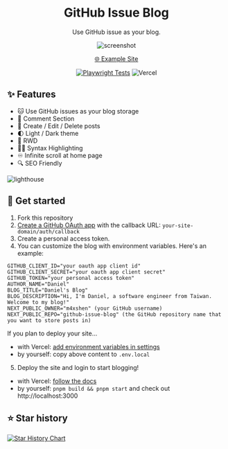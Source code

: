 <div align="center">
  <h1>GitHub Issue Blog</h1>

  Use GitHub issue as your blog.
  
![screenshot](https://github.com/user-attachments/assets/4ec02823-dfd4-41d6-aa24-bc37f303cfd1)


  [🌐 Example Site](https://github-issue-blog.vercel.app)
  
[![Playwright Tests](https://github.com/m4xshen/github-issue-blog/actions/workflows/playwright.yml/badge.svg)](https://github.com/m4xshen/github-issue-blog/actions/workflows/playwright.yml)
![Vercel](https://therealsujitk-vercel-badge.vercel.app/?app=github-issue-blog)


</div>


## ✨ Features

- 🐱 Use GitHub issues as your blog storage
- 💬 Comment Section
- 📝 Create / Edit / Delete posts
- 🌓 Light / Dark theme
- 📱 RWD
- 🧑‍💻 Syntax Highlighting
- ♾️ Infinite scroll at home page
- 🔍 SEO Friendly

![lighthouse](https://github.com/m4xshen/github-issues-blog/assets/74842863/84c19d65-90f4-45e3-8100-ef81b60ad089)

## 🚀 Get started

1. Fork this repository
2. [Create a GitHub OAuth app](https://docs.github.com/en/apps/oauth-apps/building-oauth-apps/creating-an-oauth-app) with the callback URL: `your-site-domain/auth/callback`
3. Create a personal access token.
4. You can customize the blog with environment variables. Here's an example:

```
GITHUB_CLIENT_ID="your oauth app client id"
GITHUB_CLIENT_SECRET="your oauth app client secret"
GITHUB_TOKEN="your personal access token"
AUTHOR_NAME="Daniel"
BLOG_TITLE="Daniel's Blog"
BLOG_DESCRIPTION="Hi, I'm Daniel, a software engineer from Taiwan. Welcome to my blog!"
NEXT_PUBLIC_OWNER="m4xshen" (your GitHub username)
NEXT_PUBLIC_REPO="github-issue-blog" (the GitHub repository name that you want to store posts in)
```

If you plan to deploy your site...

- with Vercel: [add environment variables in settings](https://vercel.com/docs/projects/environment-variables)
- by yourself: copy above content to `.env.local`

5. Deploy the site and login to start blogging!

- with Vercel: [follow the docs](https://vercel.com/docs/deployments/overview)
- by yourself: `pnpm build && pnpm start` and check out http://localhost:3000

## ⭐ Star history

[![Star History Chart](https://app.repohistory.com/api/svg?repo=m4xshen/github-issue-blog&type=Date&background=0D1117&color=FCE2C6)](https://app.repohistory.com/star-history)
